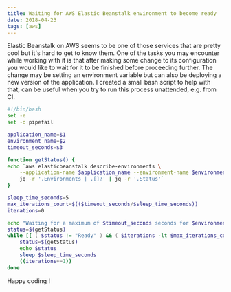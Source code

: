 ```yaml
---
title: Waiting for AWS Elastic Beanstalk environment to become ready
date: 2018-04-23
tags: [aws]
---
```


Elastic Beanstalk on AWS seems to be one of those services that are pretty cool but it's hard to get to know them.
One of the tasks you may encounter while working with it is that after making some change to its configuration you would like to wait for it to be finished before proceeding further. The change may be setting an environment variable but can also be deploying a new version of the application. I created a small bash script to help with that, can be useful when you try to run this process unattended, e.g. from CI.

```bash
#!/bin/bash
set -e
set -o pipefail

application_name=$1
environment_name=$2
timeout_seconds=$3

function getStatus() {
echo `aws elasticbeanstalk describe-environments \
    --application-name $application_name --environment-name $environment_name |\
    jq -r '.Environments | .[]?' | jq -r '.Status'`
}

sleep_time_seconds=5
max_iterations_count=$(($timeout_seconds/$sleep_time_seconds))
iterations=0

echo "Waiting for a maximum of $timeout_seconds seconds for $environment_name to become ready"
status=$(getStatus)
while [[ ( $status != "Ready" ) && ( $iterations -lt $max_iterations_count ) ]]; do
    status=$(getStatus)
    echo $status
    sleep $sleep_time_seconds
    ((iterations+=1))
done
```

Happy coding !
